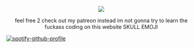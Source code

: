 <p align="center">
<img src="https://github.com/arkh4mtapes/arkh4mtapes/assets/139326012/0a68d1cb-ce99-430e-9331-cefa8109742e&ixid=eyJhcHBfaWQiOjEyMDd9&auto=format&fit=crop&w=2772&q=80"/>

<p align="center">
feel free 2 check out my patreon instead im not gonna try to learn the fuckass coding on this website SKULL EMOJI

  
[![spotify-github-profile](https://spotify-github-profile.vercel.app/api/view?uid=gikiawfvcavtcjt6glcfb6bq8&cover_image=true&theme=novatorem&show_offline=false&background_color=121212&interchange=false&bar_color=53b14f&bar_color_cover=false)](https://github.com/kittinan/spotify-github-profile)
